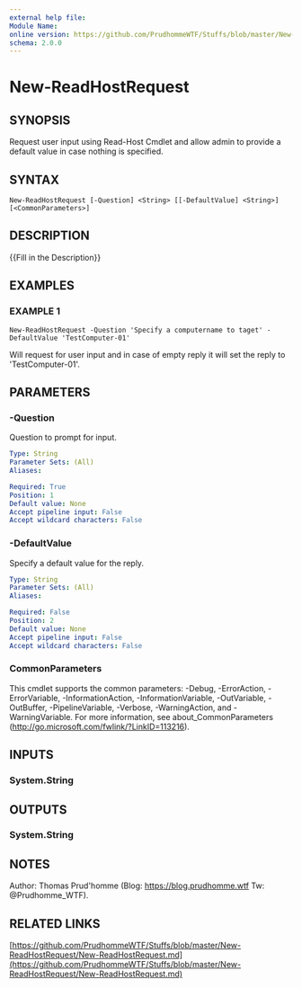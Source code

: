 ```yaml
---
external help file:
Module Name:
online version: https://github.com/PrudhommeWTF/Stuffs/blob/master/New-ReadHostRequest/New-ReadHostRequest.md
schema: 2.0.0
---
```


# New-ReadHostRequest

## SYNOPSIS
Request user input using Read-Host Cmdlet and allow admin to provide a default value in case nothing is specified.

## SYNTAX

```
New-ReadHostRequest [-Question] <String> [[-DefaultValue] <String>] [<CommonParameters>]
```

## DESCRIPTION
{{Fill in the Description}}

## EXAMPLES

### EXAMPLE 1
```
New-ReadHostRequest -Question 'Specify a computername to taget' -DefaultValue 'TestComputer-01'
```

Will request for user input and in case of empty reply it will set the reply to 'TestComputer-01'.

## PARAMETERS

### -Question
Question to prompt for input.

```yaml
Type: String
Parameter Sets: (All)
Aliases:

Required: True
Position: 1
Default value: None
Accept pipeline input: False
Accept wildcard characters: False
```

### -DefaultValue
Specify a default value for the reply.

```yaml
Type: String
Parameter Sets: (All)
Aliases:

Required: False
Position: 2
Default value: None
Accept pipeline input: False
Accept wildcard characters: False
```

### CommonParameters
This cmdlet supports the common parameters: -Debug, -ErrorAction, -ErrorVariable, -InformationAction, -InformationVariable, -OutVariable, -OutBuffer, -PipelineVariable, -Verbose, -WarningAction, and -WarningVariable.
For more information, see about_CommonParameters (http://go.microsoft.com/fwlink/?LinkID=113216).

## INPUTS

### System.String
## OUTPUTS

### System.String
## NOTES
Author: Thomas Prud'homme (Blog: https://blog.prudhomme.wtf Tw: @Prudhomme_WTF).

## RELATED LINKS

[https://github.com/PrudhommeWTF/Stuffs/blob/master/New-ReadHostRequest/New-ReadHostRequest.md](https://github.com/PrudhommeWTF/Stuffs/blob/master/New-ReadHostRequest/New-ReadHostRequest.md)

